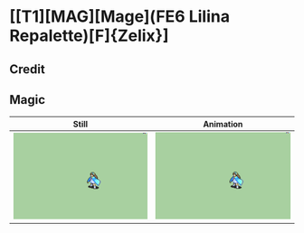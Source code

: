 # [\[T1\]\[MAG\]\[Mage\]\(FE6 Lilina Repalette\)\[F\]{Zelix}]

## Credit


	
## Magic

| Still | Animation |
| :---: | :-------: |
| ![Magic still](./Magic_000.png) | ![Magic animation](./Magic.gif) |
